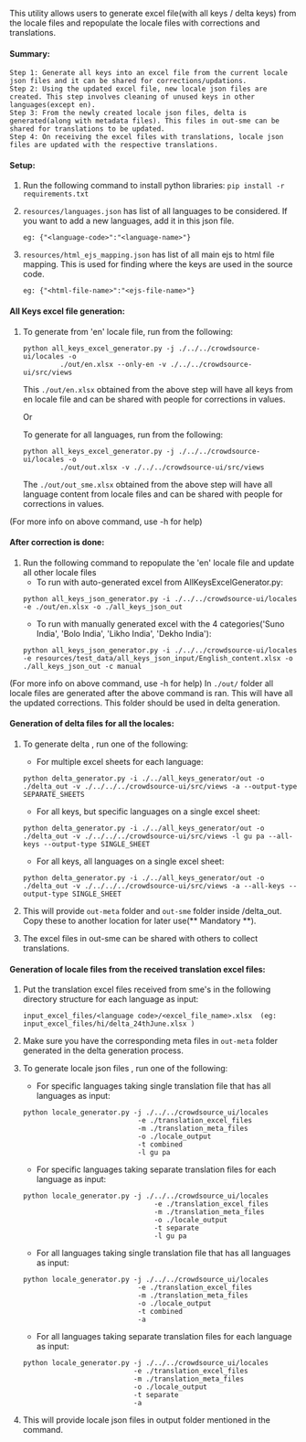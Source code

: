 This utility allows users to generate excel file(with all keys / delta keys) from the locale files and repopulate the locale files with corrections and translations.

#### Summary:
    Step 1: Generate all keys into an excel file from the current locale json files and it can be shared for corrections/updations.
    Step 2: Using the updated excel file, new locale json files are created. This step involves cleaning of unused keys in other languages(except en).
    Step 3: From the newly created locale json files, delta is generated(along with metadata files). This files in out-sme can be shared for translations to be updated.
    Step 4: On receiving the excel files with translations, locale json files are updated with the respective translations.

#### Setup:

1. Run the following command to install python libraries:  `pip install -r requirements.txt`

2. `resources/languages.json` has list of all languages to be considered. If you want to add a new languages, add it in this json file.
    ```
    eg: {"<language-code>":"<language-name>"}
    ```
   
3. `resources/html_ejs_mapping.json` has list of all main ejs to html file mapping. This is used for finding where the keys are used in the source code.
    ```
    eg: {"<html-file-name>":"<ejs-file-name>"}
    ```

#### All Keys excel file generation:

1. To generate from 'en' locale file, run from the following:
   ```
   python all_keys_excel_generator.py -j ./../../crowdsource-ui/locales -o 
            ./out/en.xlsx --only-en -v ./../../crowdsource-ui/src/views
   ```

   This `./out/en.xlsx` obtained from the above step will have all keys from en locale file and can be shared with people for corrections in values.

   Or

   To generate for all languages, run from the following:
   ```
   python all_keys_excel_generator.py -j ./../../crowdsource-ui/locales -o 
            ./out/out.xlsx -v ./../../crowdsource-ui/src/views
   ```

   The `./out/out_sme.xlsx` obtained from the above step will have all language content from locale files and can be shared with people for corrections in values.

(For more info on above command, use -h for help)

#### After correction is done:

1. Run the following command to repopulate the 'en' locale file and update all other locale files
   - To run with auto-generated excel from AllKeysExcelGenerator.py:
   ```
   python all_keys_json_generator.py -i ./../../crowdsource-ui/locales -e ./out/en.xlsx -o ./all_keys_json_out
   ```
   - To run with manually generated excel with the 4 categories('Suno India', 'Bolo India', 'Likho India', 'Dekho India'):
   ```
   python all_keys_json_generator.py -i ./../../crowdsource-ui/locales -e resources/test_data/all_keys_json_input/English_content.xlsx -o ./all_keys_json_out -c manual
   ```

(For more info on above command, use -h for help)
In `./out/` folder all locale files are generated after the above command is ran. This will have all the updated corrections. This folder should be used in delta generation. 

#### Generation of delta files for all the locales:

1. To generate delta , run one of the following:

   - For multiple excel sheets for each language:
    
   ```
   python delta_generator.py -i ./../all_keys_generator/out -o ./delta_out -v ./../../../crowdsource-ui/src/views -a --output-type SEPARATE_SHEETS
   ```
         
   - For all keys, but specific languages on a single excel sheet:
   ```
   python delta_generator.py -i ./../all_keys_generator/out -o ./delta_out -v ./../../../crowdsource-ui/src/views -l gu pa --all-keys --output-type SINGLE_SHEET
   ```
   
   - For all keys, all languages on a single excel sheet:
   
   ```
   python delta_generator.py -i ./../all_keys_generator/out -o ./delta_out -v ./../../../crowdsource-ui/src/views -a --all-keys --output-type SINGLE_SHEET
   ```
   
2. This will provide `out-meta` folder and `out-sme` folder inside /delta_out. Copy these to another location for later use(** Mandatory **).
3. The excel files in out-sme can be shared with others to collect translations.

#### Generation of locale files from the received translation excel files:

1. Put the translation excel files received from sme's in the following directory structure for each language as input:
    ```
    input_excel_files/<language code>/<excel_file_name>.xlsx  (eg: input_excel_files/hi/delta_24thJune.xlsx )
    ```
2. Make sure you have the corresponding meta files in `out-meta` folder generated in the delta generation process.
3. To generate locale json files , run one of the following:

   - For specific languages taking single translation file that has all languages as input:
   ```
   python locale_generator.py -j ./../../crowdsource_ui/locales 
                               -e ./translation_excel_files 
                               -m ./translation_meta_files 
                               -o ./locale_output 
                               -t combined
                               -l gu pa
   ```
            
   - For specific languages taking separate translation files for each language as input:
   ```
   python locale_generator.py -j ./../../crowdsource_ui/locales 
                                   -e ./translation_excel_files 
                                   -m ./translation_meta_files 
                                   -o ./locale_output 
                                   -t separate
                                   -l gu pa
   ``` 

   - For all languages taking single translation file that has all languages as input:
   ```
   python locale_generator.py -j ./../../crowdsource_ui/locales 
                               -e ./translation_excel_files 
                               -m ./translation_meta_files 
                               -o ./locale_output 
                               -t combined
                               -a
   ```
                                               
   - For all languages taking separate translation files for each language as input:
    ```
    python locale_generator.py -j ./../../crowdsource_ui/locales 
                               -e ./translation_excel_files 
                               -m ./translation_meta_files 
                               -o ./locale_output 
                               -t separate
                               -a
   ```
4. This will provide locale json files in output folder mentioned in the command.
